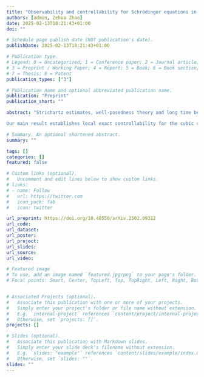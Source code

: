 ```yaml
---
title: "Observability and controllability for Schrödinger equations in the semi-periodic setting"
authors: [admin, Zehua Zhao]
date: 2025-02-13T18:21:43+01:00
doi: ""

# Schedule page publish date (NOT publication's date).
publishDate: 2025-02-13T18:21:43+01:00

# Publication type.
# Legend: 0 = Uncategorized; 1 = Conference paper; 2 = Journal article;
# 3 = Preprint / Working Paper; 4 = Report; 5 = Book; 6 = Book section;
# 7 = Thesis; 8 = Patent
publication_types: ["3"]

# Publication name and optional abbreviated publication name.
publication: "Preprint"
publication_short: ""

abstract: "Strichartz estimates, well-posedness theory and long time behavior for (nonlinear) Schrödinger equations on waveguide manifolds are intensively studied in recent decades while the corresponding control theory and observability estimates remain incomplete. The purpose of this short paper is to investigate the observability and controllability for Schrödinger equations in the waveguide (semi-periodic) setting. 

Our main result establishes local exact controllability for the cubic nonlinear Schrödinger equations (NLS) on $ \mathbb{R}^1 \times \mathbb{T}^2 $, under certain geometric conditions on the control region. To address the nonlinear control problem, we begin by analyzing the observability properties of the linear Schrödinger operator on a general waveguide manifold $\mathbb{R}^m\times\mathbb{T}^n$. Utilizing $H^s$ estimates of the Hilbert Uniqueness Method (HUM) operator and Bourgain spaces, we then prove local exact controllability through a fixed-point method."

# Summary. An optional shortened abstract.
summary: ""

tags: []
categories: []
featured: false

# Custom links (optional).
#   Uncomment and edit lines below to show custom links.
# links:
# - name: Follow
#   url: https://twitter.com
#   icon_pack: fab
#   icon: twitter

url_preprint: https://doi.org/10.48550/arXiv.2502.09312
url_code:
url_dataset:
url_poster:
url_project:
url_slides:
url_source:
url_video:

# Featured image
# To use, add an image named `featured.jpg/png` to your page's folder. 
# Focal points: Smart, Center, TopLeft, Top, TopRight, Left, Right, BottomLeft, Bottom, BottomRight.


# Associated Projects (optional).
#   Associate this publication with one or more of your projects.
#   Simply enter your project's folder or file name without extension.
#   E.g. `internal-project` references `content/project/internal-project/index.md`.
#   Otherwise, set `projects: []`.
projects: []

# Slides (optional).
#   Associate this publication with Markdown slides.
#   Simply enter your slide deck's filename without extension.
#   E.g. `slides: "example"` references `content/slides/example/index.md`.
#   Otherwise, set `slides: ""`.
slides: ""
---
```


